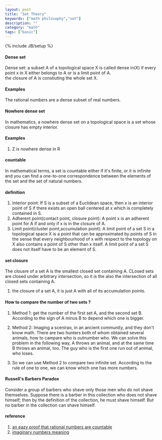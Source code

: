 ```yaml
---
layout: post
title: "Set Theory"
keywords: ["math philosophy","set"]
description: ""
category: "math"
tags: ["basic"]
---
```

{% include JB/setup %}



#### Dense set
Dense set: a subset A of a topological space X is called dense in(X) if every point x in X either belongs to A or is a limit point of A. <br />
the closure of A is constiuting the whole set X.

#### Examples 
The rational numbers are a dense subset of real numbers.

#### Nowhere dense set
In mathematics, a nowhere dense set on a topological space is a set whose closure has empty interior.

#### Examples
1. Z is nowhere dense in R




#### countable
In mathematical terms, a set is countable either if it's finite, or it is infinite and you can find a one-to-one correspondence between the elements
of the set and the set of natural numbers.


#### definition
1. Interior point: If S is a subset of a Euclidean space, then x is an interior point of S if there exists an open ball centered at x which
is completely contained in S.
2. Adherent point(contact point, closure point): A point x is an adherent point for A if and only if x is in the closure of A.
3. Limit point(cluster point,accumulation point): A limit point of a set S in a topological space X is a point that can be approximated by points
of S in the sense that every neighbourhood of x with respect to the topology on X also contains a point of S other than x itself. A limit point of a set
S does not itself have to be an element of S.


#### set closure
The clousre of a set A is the smallest closed set containing A. CLosed sets are closed under arbitrary intersection, so it is the also the intersection of
all closed sets containing A.
1. the closure of a set A, it is just A with all of its accumulation points.


#### How to compare the number of two sets ?

1. Method 1: get the number of the first set A, and the second set B. According to the sign of A minus B to depend which one is bigger.
2. Method 2: Imaging a scenirao, in an ancient community, and they don't know math. There are two hunters both of whom obtained several
animals, how to campare who is outnumber who. 
We can solve this problem in the following way, A throws an animal, and at the same time B throws an animal, too. The guy who is the first one
run out of animal, who loses.

3. So we can use Method 2 to compare two infinite set. According to the rule of one to one, we can know which one has more numbers. 



#### Russell's Barbers Paradox
Consider a group of barbers who shave only those men who do not shave themselves. Suppose
there is a barber in this collection who does not shave himself; then by the definition of 
the collection, he must shave himself. But no barber in the collection can shave himself.




#### reference
1. [an eazy proof that rational numbers are countable](https://www.homeschoolmath.net/teaching/rational-numbers-countable.php)
2. [imaginary numbers meaning](https://math.stackexchange.com/questions/199676/what-are-imaginary-numbers)
